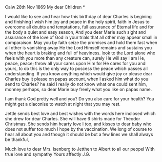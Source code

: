  Calw 28th Nov 1869
My dear Children <Marie>*

I would like to see and hear how this birthday of dear Charles is begining and finishing I wish him joy and peace in the holy spirit, faith in Jesus to overcome all doubts and temptations, full assurance of Eternal life and for the body a quiet and easy season, And you dear Marie such sight and assurance of the love of God in your trials that all other may appear small in comparaison. May you by faith seize the promises and hold them fast when all other is vanishing away He the Lord Himself remains and sustains you when the heart is braking and full of heaviness. look to the Lord alone who feels with you more than any creature can, surely He will say I am He, peace, peace; throw all your cares upon Him for He cares for you and yours, to do this is the only way to poscess the peace which passes all understanding. If you know anything which would give joy or please dear Charles buy it please on papas account, when I asked him what do you send to Charles? he said I really do not know what one could sent him, monney perhaps, so dear Marie buy freely what you like on papas name.

I am thank God pretty well and you? Do you also care for your health? You might get a diaconise to watch at night that you may rest.

Jettle sends best love and best wishes with the words here inclosed which she drew for dear Charles. She will have 6 shirts made for Theodor Christmas. She sends him hearty love I too, and kisses to dear baby who does not suffer too much I hope by the vaccination. We long of course to hear all about you and though it should be but a few lines we shall always be thankful,

Much love to dear Mrs. Isenberg to Jetthen to Albert to all our peopel 
With true love and sympathy
 Yours affectly
 J.G.
